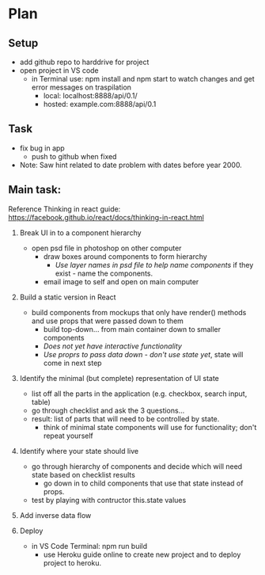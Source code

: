 # Plan

## Setup
- add github repo to harddrive for project
- open project in VS code
  - in Terminal use: npm install and npm start to watch changes and get error messages on traspilation
    - local: localhost:8888/api/0.1/
    - hosted: example.com:8888/api/0.1

## Task
- fix bug in app
  - push to github when fixed
- Note: Saw hint related to date problem with dates before year 2000.

## Main task:
Reference Thinking in react guide: https://facebook.github.io/react/docs/thinking-in-react.html

1. Break UI in to a component hierarchy
   - open psd file in photoshop on other computer
     - draw boxes around components to form hierarchy
       - *Use layer names in psd file to help name components* if they exist - name the components.
     - email image to self and open on main computer

2. Build a static version in React
   - build components from mockups that only have render() methods and use props that were passed down to them
     - build top-down... from main container down to smaller components
      - *Does not yet have interactive functionality*
      - *Use proprs to pass data down - don't use state yet*, state will come in next step

3. Identify the minimal (but complete) representation of UI state
   - list off all the parts in the application (e.g. checkbox, search input, table)
   - go through checklist and ask the 3 questions...
   - result: list of parts that will need to be controlled by state.
     - think of minimal state components will use for functionality; don't repeat yourself

4. Identify where your state should live
   - go through hierarchy of components and decide which will need state based on checklist results
      - go down in to child components that use that state instead of props.
   - test by playing with contructor this.state values

5. Add inverse data flow

6. Deploy
   - in VS Code Terminal: npm run build
     - use Heroku guide online to create new project and to deploy project to heroku.
